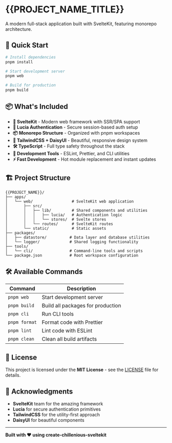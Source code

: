 # {{PROJECT_NAME_TITLE}}

A modern full-stack application built with SvelteKit, featuring monorepo architecture.

## 🚀 Quick Start

```bash
# Install dependencies
pnpm install

# Start development server
pnpm web

# Build for production
pnpm build
```

## 📦 What's Included

- **🎯 SvelteKit** - Modern web framework with SSR/SPA support
- **🔐 Lucia Authentication** - Secure session-based auth setup
- **📦 Monorepo Structure** - Organized with pnpm workspaces
- **🎨 TailwindCSS + DaisyUI** - Beautiful, responsive design system
- **🛠️ TypeScript** - Full type safety throughout the stack
- **🧪 Development Tools** - ESLint, Prettier, and CLI utilities
- **⚡ Fast Development** - Hot module replacement and instant updates

## 🏗️ Project Structure

```
{{PROJECT_NAME}}/
├── apps/
│   └── web/                 # SvelteKit web application
│       ├── src/
│       │   ├── lib/         # Shared components and utilities
│       │   │   ├── lucia/   # Authentication logic
│       │   │   └── stores/  # Svelte stores
│       │   └── routes/      # SvelteKit routes
│       └── static/          # Static assets
├── packages/
│   ├── datastore/          # Data layer and database utilities
│   └── logger/             # Shared logging functionality
├── tools/
│   └── cli/                # Command-line tools and scripts
└── package.json            # Root workspace configuration
```

## 🛠️ Available Commands

| Command | Description |
|---------|-------------|
| `pnpm web` | Start development server |
| `pnpm build` | Build all packages for production |
| `pnpm cli` | Run CLI tools |
| `pnpm format` | Format code with Prettier |
| `pnpm lint` | Lint code with ESLint |
| `pnpm clean` | Clean all build artifacts |

## 📄 License

This project is licensed under the **MIT License** - see the [LICENSE](LICENSE) file for details.

## 🙏 Acknowledgments

- **SvelteKit** team for the amazing framework
- **Lucia** for secure authentication primitives
- **TailwindCSS** for the utility-first approach
- **DaisyUI** for beautiful components

---

**Built with ❤️ using create-chillenious-sveltekit**
